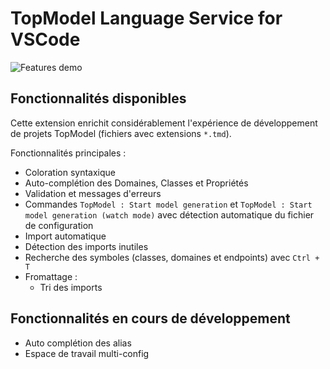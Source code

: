 # TopModel Language Service for VSCode

![Features demo](https://raw.githubusercontent.com/klee-contrib/topmodel/develop/TopModel.VSCode/demo.gif "Features demonstration")

## Fonctionnalités disponibles

Cette extension enrichit considérablement l'expérience de développement de projets TopModel (fichiers avec extensions `*.tmd`).

Fonctionnalités principales :

- Coloration syntaxique
- Auto-complétion des Domaines, Classes et Propriétés
- Validation et messages d'erreurs
- Commandes `TopModel : Start model generation` et `TopModel : Start model generation (watch mode)` avec détection automatique du fichier de configuration
- Import automatique
- Détection des imports inutiles
- Recherche des symboles (classes, domaines et endpoints) avec `Ctrl + T`
- Fromattage :
  - Tri des imports

## Fonctionnalités en cours de développement

- Auto complétion des alias
- Espace de travail multi-config
